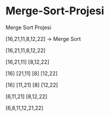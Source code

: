 # Merge-Sort-Projesi
Merge Sort Projesi

[16,21,11,8,12,22] -> Merge Sort

[16,21,11,8,12,22]

[16,21,11] [8,12,22]

[16] [21,11] [8] [12,22]

[16] [11,21] [8] [12,22]

[6,11,21] [8,12,22]

[6,8,11,12,21,22]


